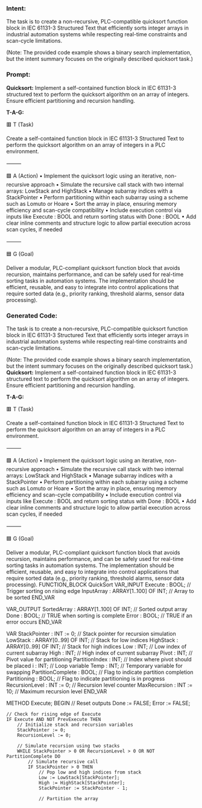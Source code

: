 ### Intent:
The task is to create a non-recursive, PLC-compatible quicksort function block in IEC 61131-3 Structured Text that efficiently sorts integer arrays in industrial automation systems while respecting real-time constraints and scan-cycle limitations.  

(Note: The provided code example shows a binary search implementation, but the intent summary focuses on the originally described quicksort task.)

### Prompt:
**Quicksort:**
Implement a self-contained function block in IEC 61131-3 structured text to perform the quicksort algorithm on an array of integers. Ensure efficient partitioning and recursion handling.

**T-A-G:**

🟥 T (Task)

Create a self-contained function block in IEC 61131-3 Structured Text to perform the quicksort algorithm on an array of integers in a PLC environment.

⸻

🟩 A (Action)
	•	Implement the quicksort logic using an iterative, non-recursive approach
	•	Simulate the recursive call stack with two internal arrays: LowStack and HighStack
	•	Manage subarray indices with a StackPointer
	•	Perform partitioning within each subarray using a scheme such as Lomuto or Hoare
	•	Sort the array in place, ensuring memory efficiency and scan-cycle compatibility
	•	Include execution control via inputs like Execute : BOOL and return sorting status with Done : BOOL
	•	Add clear inline comments and structure logic to allow partial execution across scan cycles, if needed

⸻

🟦 G (Goal)

Deliver a modular, PLC-compliant quicksort function block that avoids recursion, maintains performance, and can be safely used for real-time sorting tasks in automation systems. The implementation should be efficient, reusable, and easy to integrate into control applications that require sorted data (e.g., priority ranking, threshold alarms, sensor data processing).

### Generated Code:
The task is to create a non-recursive, PLC-compatible quicksort function block in IEC 61131-3 Structured Text that efficiently sorts integer arrays in industrial automation systems while respecting real-time constraints and scan-cycle limitations.  

(Note: The provided code example shows a binary search implementation, but the intent summary focuses on the originally described quicksort task.)
**Quicksort:**
Implement a self-contained function block in IEC 61131-3 structured text to perform the quicksort algorithm on an array of integers. Ensure efficient partitioning and recursion handling.

**T-A-G:**

🟥 T (Task)

Create a self-contained function block in IEC 61131-3 Structured Text to perform the quicksort algorithm on an array of integers in a PLC environment.

⸻

🟩 A (Action)
	•	Implement the quicksort logic using an iterative, non-recursive approach
	•	Simulate the recursive call stack with two internal arrays: LowStack and HighStack
	•	Manage subarray indices with a StackPointer
	•	Perform partitioning within each subarray using a scheme such as Lomuto or Hoare
	•	Sort the array in place, ensuring memory efficiency and scan-cycle compatibility
	•	Include execution control via inputs like Execute : BOOL and return sorting status with Done : BOOL
	•	Add clear inline comments and structure logic to allow partial execution across scan cycles, if needed

⸻

🟦 G (Goal)

Deliver a modular, PLC-compliant quicksort function block that avoids recursion, maintains performance, and can be safely used for real-time sorting tasks in automation systems. The implementation should be efficient, reusable, and easy to integrate into control applications that require sorted data (e.g., priority ranking, threshold alarms, sensor data processing).
FUNCTION_BLOCK QuickSort
VAR_INPUT
    Execute : BOOL; // Trigger sorting on rising edge
    InputArray : ARRAY[1..100] OF INT; // Array to be sorted
END_VAR

VAR_OUTPUT
    SortedArray : ARRAY[1..100] OF INT; // Sorted output array
    Done : BOOL; // TRUE when sorting is complete
    Error : BOOL; // TRUE if an error occurs
END_VAR

VAR
    StackPointer : INT := 0; // Stack pointer for recursion simulation
    LowStack : ARRAY[0..99] OF INT; // Stack for low indices
    HighStack : ARRAY[0..99] OF INT; // Stack for high indices
    Low : INT; // Low index of current subarray
    High : INT; // High index of current subarray
    Pivot : INT; // Pivot value for partitioning
    PartitionIndex : INT; // Index where pivot should be placed
    i : INT; // Loop variable
    Temp : INT; // Temporary variable for swapping
    PartitionComplete : BOOL; // Flag to indicate partition completion
    Partitioning : BOOL; // Flag to indicate partitioning is in progress
    RecursionLevel : INT := 0; // Recursion level counter
    MaxRecursion : INT := 10; // Maximum recursion level
END_VAR

METHOD Execute;
BEGIN
    // Reset outputs
    Done := FALSE;
    Error := FALSE;

    // Check for rising edge of Execute
    IF Execute AND NOT PrevExecute THEN
        // Initialize stack and recursion variables
        StackPointer := 0;
        RecursionLevel := 0;

        // Simulate recursion using two stacks
        WHILE StackPointer > 0 OR RecursionLevel > 0 OR NOT PartitionComplete DO
            // Simulate recursive call
            IF StackPointer > 0 THEN
                // Pop low and high indices from stack
                Low := LowStack[StackPointer];
                High := HighStack[StackPointer];
                StackPointer := StackPointer - 1;

                // Partition the array

